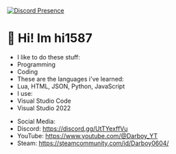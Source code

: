 [![Discord Presence](https://lanyard.cnrad.dev/api/1332659573206683678)](https://discord.com/users/1332659573206683678)

# 👋 Hi! Im hi1587
- I like to do these stuff:
- Programming
- Coding
- These are the languages i've learned:
- Lua, HTML, JSON, Python, JavaScript
- I use:
- Visual Studio Code
- Visual Studio 2022
>  
- Social Media:
- Discord: https://discord.gg/UtTYexffVu
- YouTube: https://www.youtube.com/@Darboy_YT
- Steam: https://steamcommunity.com/id/Darboy0604/
